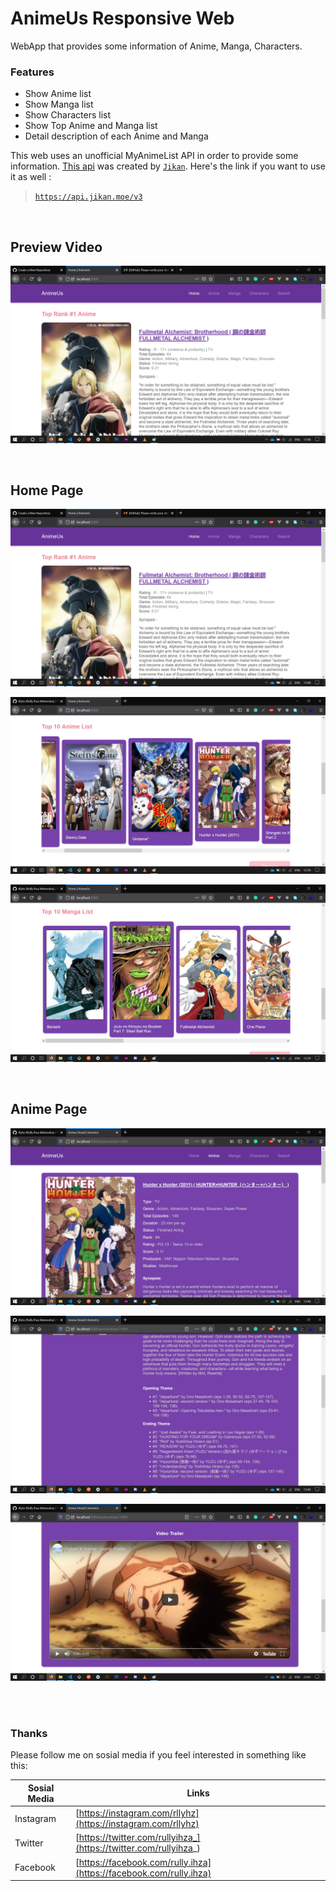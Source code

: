 # **AnimeUs Responsive Web**

WebApp that provides some information of Anime, Manga, Characters.

### Features

- Show Anime list
- Show Manga list
- Show Characters list
- Show Top Anime and Manga list
- Detail description of each Anime and Manga

This web uses an unofficial MyAnimeList API in order to provide some information. [This api](https://api.jikan.moe/v3) was created by [`Jikan`](https://github.com/jikan-me/jikan). Here's the link if you want to use it as well :

> [`https://api.jikan.moe/v3`](https://api.jikan.moe/v3)

<br>

## Preview Video

[![Preview Video](previews/home.png)](previews/preview.mkv)

<br>

## Home Page

![Home](previews/home.png)

![Home](previews/home_2.png)

![Home](previews/home_3.png)

<br>

## Anime Page

![Anime](previews/anime_show.png)

![Anime](previews/anime_show_2.png)

![Anime](previews/anime_show_3.png)


<br><br>

### Thanks

Please follow me on sosial media if you feel interested in something like this:

| Sosial Media | Links |
| ------------ | ----- |
| Instagram | [https://instagram.com/rllyhz](https://instagram.com/rllyhz) |
| Twitter | [https://twitter.com/rullyihza_](https://twitter.com/rullyihza_) |
| Facebook | [https://facebook.com/rully.ihza](https://facebook.com/rully.ihza) |